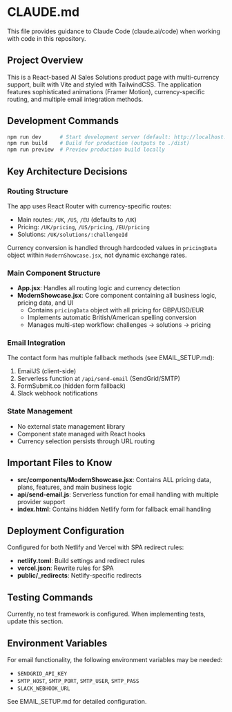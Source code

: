 # CLAUDE.md

This file provides guidance to Claude Code (claude.ai/code) when working with code in this repository.

## Project Overview

This is a React-based AI Sales Solutions product page with multi-currency support, built with Vite and styled with TailwindCSS. The application features sophisticated animations (Framer Motion), currency-specific routing, and multiple email integration methods.

## Development Commands

```bash
npm run dev      # Start development server (default: http://localhost:5173)
npm run build    # Build for production (outputs to ./dist)
npm run preview  # Preview production build locally
```

## Key Architecture Decisions

### Routing Structure
The app uses React Router with currency-specific routes:
- Main routes: `/UK`, `/US`, `/EU` (defaults to `/UK`)
- Pricing: `/UK/pricing`, `/US/pricing`, `/EU/pricing`
- Solutions: `/UK/solutions/:challengeId`

Currency conversion is handled through hardcoded values in `pricingData` object within `ModernShowcase.jsx`, not dynamic exchange rates.

### Main Component Structure
- **App.jsx**: Handles all routing logic and currency detection
- **ModernShowcase.jsx**: Core component containing all business logic, pricing data, and UI
  - Contains `pricingData` object with all pricing for GBP/USD/EUR
  - Implements automatic British/American spelling conversion
  - Manages multi-step workflow: challenges → solutions → pricing

### Email Integration
The contact form has multiple fallback methods (see EMAIL_SETUP.md):
1. EmailJS (client-side)
2. Serverless function at `/api/send-email` (SendGrid/SMTP)
3. FormSubmit.co (hidden form fallback)
4. Slack webhook notifications

### State Management
- No external state management library
- Component state managed with React hooks
- Currency selection persists through URL routing

## Important Files to Know

- **src/components/ModernShowcase.jsx**: Contains ALL pricing data, plans, features, and main business logic
- **api/send-email.js**: Serverless function for email handling with multiple provider support
- **index.html**: Contains hidden Netlify form for fallback email handling

## Deployment Configuration

Configured for both Netlify and Vercel with SPA redirect rules:
- **netlify.toml**: Build settings and redirect rules
- **vercel.json**: Rewrite rules for SPA
- **public/_redirects**: Netlify-specific redirects

## Testing Commands

Currently, no test framework is configured. When implementing tests, update this section.

## Environment Variables

For email functionality, the following environment variables may be needed:
- `SENDGRID_API_KEY`
- `SMTP_HOST`, `SMTP_PORT`, `SMTP_USER`, `SMTP_PASS`
- `SLACK_WEBHOOK_URL`

See EMAIL_SETUP.md for detailed configuration.